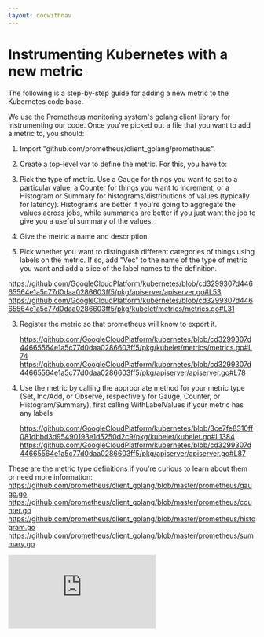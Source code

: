 ```yaml
---
layout: docwithnav
---
```

<!-- BEGIN MUNGE: UNVERSIONED_WARNING -->


<!-- END MUNGE: UNVERSIONED_WARNING -->
Instrumenting Kubernetes with a new metric
===================

The following is a step-by-step guide for adding a new metric to the Kubernetes code base.

We use the Prometheus monitoring system's golang client library for instrumenting our code. Once you've picked out a file that you want to add a metric to, you should:

1. Import "github.com/prometheus/client_golang/prometheus".

2. Create a top-level var to define the metric. For this, you have to:
  1. Pick the type of metric. Use a Gauge for things you want to set to a particular value, a Counter for things you want to increment, or a Histogram or Summary for histograms/distributions of values (typically for latency). Histograms are better if you're going to aggregate the values across jobs, while summaries are better if you just want the job to give you a useful summary of the values.
  2. Give the metric a name and description.
  3. Pick whether you want to distinguish different categories of things using labels on the metric. If so, add "Vec" to the name of the type of metric you want and add a slice of the label names to the definition.

   https://github.com/GoogleCloudPlatform/kubernetes/blob/cd3299307d44665564e1a5c77d0daa0286603ff5/pkg/apiserver/apiserver.go#L53
   https://github.com/GoogleCloudPlatform/kubernetes/blob/cd3299307d44665564e1a5c77d0daa0286603ff5/pkg/kubelet/metrics/metrics.go#L31

3. Register the metric so that prometheus will know to export it.

   https://github.com/GoogleCloudPlatform/kubernetes/blob/cd3299307d44665564e1a5c77d0daa0286603ff5/pkg/kubelet/metrics/metrics.go#L74
   https://github.com/GoogleCloudPlatform/kubernetes/blob/cd3299307d44665564e1a5c77d0daa0286603ff5/pkg/apiserver/apiserver.go#L78

4. Use the metric by calling the appropriate method for your metric type (Set, Inc/Add, or Observe, respectively for Gauge, Counter, or Histogram/Summary), first calling WithLabelValues if your metric has any labels

   https://github.com/GoogleCloudPlatform/kubernetes/blob/3ce7fe8310ff081dbbd3d95490193e1d5250d2c9/pkg/kubelet/kubelet.go#L1384
   https://github.com/GoogleCloudPlatform/kubernetes/blob/cd3299307d44665564e1a5c77d0daa0286603ff5/pkg/apiserver/apiserver.go#L87


These are the metric type definitions if you're curious to learn about them or need more information:
https://github.com/prometheus/client_golang/blob/master/prometheus/gauge.go
https://github.com/prometheus/client_golang/blob/master/prometheus/counter.go
https://github.com/prometheus/client_golang/blob/master/prometheus/histogram.go
https://github.com/prometheus/client_golang/blob/master/prometheus/summary.go


<!-- BEGIN MUNGE: GENERATED_ANALYTICS -->
[![Analytics](https://kubernetes-site.appspot.com/UA-36037335-10/GitHub/docs/devel/instrumentation.md?pixel)]()
<!-- END MUNGE: GENERATED_ANALYTICS -->

